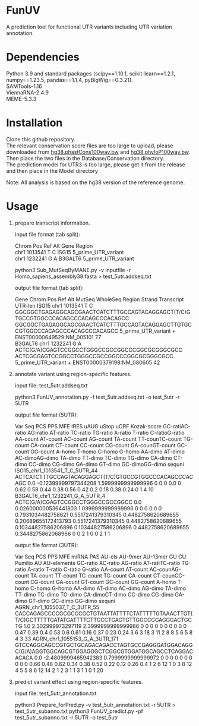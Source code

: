 # FunUV
A prediction tool for functional UTR variants including UTR variation annotation.

# Dependencies
Python 3.9 and standard packages (scipy==1.10.1, scikit-learn==1.2.1, numpy==1.23.5, pandas==1.1.4, pyBigWig==0.3.21).  
SAMTools-1.16  
ViennaRNA-2.4.9  
MEME-5.3.3  

# Installation
Clone this github repository.  
The relevant conservation score files are too large to upload, please downloaded from [hg38.phastCons100way.bw](http://hgdownload.cse.ucsc.edu/goldenPath/hg38/phastCons100way/hg38.phastCons100way.bw) and [hg38.phyloP100way.bw](http://hgdownload.cse.ucsc.edu/goldenPath/hg38/phyloP100way/hg38.phyloP100way.bw).  Then place the two files in the Database/Conservation directory.  
The prediction model for UTR3 is too large, please get it from the release and then place in the Model directory  

Note: All analysis is based on the hg38 version of the reference genome.  


# Usage
1. prepare transcript information.  

    input file format (tab split):  

    Chrom  Pos  Ref  Alt  Gene  Region  
    chr1  1013541  T  C  ISG15  5_prime_UTR_variant  
    chr1  1232241  G  A  B3GALT6  5_prime_UTR_variant

    python3 Sub_MutSeqByMANE.py -v inputfile -r Homo_sapiens_assembly38.fasta > test_5utr.addseq.txt

    output file format (tab split):

    Gene    Chrom    Pos    Ref    Alt    MutSeq    WholeSeq    Region    Strand    Transcript    UTR-len
    ISG15    chr1    1013541    T    C    GGCGGCTGAGAGGCAGCGAACTCATCTTTGCCAGTACAGGAGCT(T/C)GTGCCGTGGCCCACAGCCCACAGCCCACAGCC    GGCGGCTGAGAGGCAGCGAACTCATCTTTGCCAGTACAGGAGCTTGTGCCGTGGCCCACAGCCCACAGCCCACAGCC    5_prime_UTR_variant    +    ENST00000649529:NM_005101    77  
    B3GALT6    chr1    1232241    G    A    ACTC(G/A)CGAGTCCGGCCTGGGCCGCCGGCCCGGCGCGGGCGCC    ACTCGCGAGTCCGGCCTGGGCCGCCGGCCCGGCGCGGGCGCC    5_prime_UTR_variant    +    ENST00000379198:NM_080605    42  

2. annotate variant using region-specific features.  

    input file: test_5utr.addseq.txt  
    
    python3 FunUV_annotation.py -f test_5utr.addseq.txt -o test_5utr -r 5UTR  
    
    output file format (5UTR):  

    Var     Seq     PCS     PPS     MFE     IRES    uAUG    uStop   uORF    Kozak-score     GC-ratiAC-ratio AG-ratio        AT-ratio        TC-ratio        TG-ratio        A-ratio T-ratio C-ratioG-ratio  AA-count        AT-count        AC-count        AG-count        TA-count        TT-counTC-count TG-count        CA-count        CT-count        CC-count        CG-count        GA-counGT-count GC-count        GG-count        A-homo  T-homo  C-homo  G-homo  AA-dimo AT-dimo AC-dimoAG-dimo  TA-dimo TT-dimo TC-dimo TG-dimo CA-dimo CT-dimo CC-dimo CG-dimo GA-dimo GT-dimo GC-dimoGG-dimo  sequni  
    ISG15_chr1_1013541_T_C_5UTR_44  ACTCATCTTTGCCAGTACAGGAGCT(T/C)GTGCCGTGGCCCACAGCCCACAGC  0.0    -0.12399999797344208     1.5999999999999996      0       0       0       0.0     0       0.62   0.58     0.44    0.38    0.56    0.42    0.2     0.18    0.38    0.24    0       1       4      10  
    B3GALT6_chr1_1232241_G_A_5UTR_4 ACTC(G/A)CGAGTCCGGCCTGGGCCGCCGGCC       0.0     0.026000000536441803    1.0999999999999996      0       0       0       0.0     0       0.7931034482758621     0.5517241379310345       0.4482758620689655      0.20689655172413793     0.5517241379310345     0.4482758620689655       0.10344827586206896     0.10344827586206896     0.4482758620689655     0.3448275862068966       0       0       2       1       0       0       2       1       1  

    output file format (3UTR):  

    Var     Seq     PCS     PPS     MFE     miRNA   PAS     AU-cls  AU-9mer AU-13mer        GU     CU       Pumilio AU      AU-elements     GC-ratio        AC-ratio        AG-ratio        AT-ratiTC-ratio TG-ratio        A-ratio T-ratio C-ratio G-ratio AA-count        AT-count        AC-counAG-count TA-count        TT-count        TC-count        TG-count        CA-count        CT-counCC-count CG-count        GA-count        GT-count        GC-count        GG-count        A-homo T-homo   C-homo  G-homo  AA-dimo AT-dimo AC-dimo AG-dimo TA-dimo TT-dimo TC-dimo TG-dimo CA-dimoCT-dimo  CC-dimo CG-dimo GA-dimo GT-dimo GC-dimo GG-dimo sequni
    AGRN_chr1_1055037_T_C_3UTR_55   CACCAGAGCCCCGCGCCCGCTGTAATTATTTTCTATTTTTGTAAACTTGT(T/C)GCTTTTTGATATGATTTTCTTGCCTGAGTGTTGGCCGGAGGGACTGCTG        1.0     2.302999973297119       2.3999999999999986      0       0       0       0       0       0       0       0       0       0       0.47   0.39     0.4     0.53    0.6     0.61    0.16    0.37    0.23    0.24    3       6       3      18       3       11      2       8       8       5       6       5       8       4       3      33
    AGRN_chr1_1055153_G_A_3UTR_171  GTCCAGGCAGCCGTGCTGCAGACAGACCTAGTGCCGAGGGATGGACAGGC(G/A)AGGTGGCAGCGTGGAGGGCTCGGCGTGGATGGCAGCCTCAGGACACACA        0.0     -2.4809999465942383     0.7999999999999972      0       0       0       0       0       0       0       0       0       0       0.66   0.48     0.62    0.34    0.38    0.52    0.22    0.12    0.26    0.4     1       2       6      12       1       0       3       8       12      4       5       5       8       6       12     14       2       1       2       3       1       1       3       1       1       0       1      20  
3. predict variant effect using region-specific features.

   input file: test_5utr_annotation.txt  

   python3 Prepare_forPred.py -v test_5utr_annotation.txt -r 5UTR > test_5utr_subanno.txt
   python3 FunUV_predict.py -pf test_5utr_subanno.txt -r 5UTR -o test_5utr
